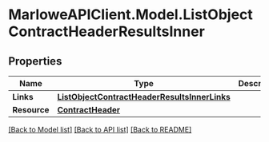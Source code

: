 # MarloweAPIClient.Model.ListObjectContractHeaderResultsInner

## Properties

Name | Type | Description | Notes
------------ | ------------- | ------------- | -------------
**Links** | [**ListObjectContractHeaderResultsInnerLinks**](ListObjectContractHeaderResultsInnerLinks.md) |  | 
**Resource** | [**ContractHeader**](ContractHeader.md) |  | 

[[Back to Model list]](../README.md#documentation-for-models) [[Back to API list]](../README.md#documentation-for-api-endpoints) [[Back to README]](../README.md)

